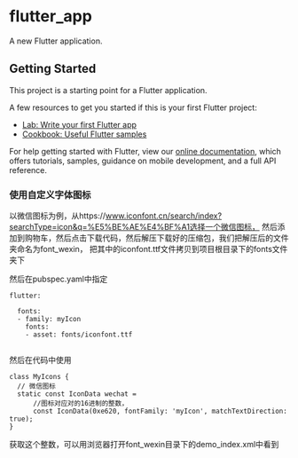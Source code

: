 # flutter_app

A new Flutter application.

## Getting Started

This project is a starting point for a Flutter application.

A few resources to get you started if this is your first Flutter project:

- [Lab: Write your first Flutter app](https://flutter.io/docs/get-started/codelab)
- [Cookbook: Useful Flutter samples](https://flutter.io/docs/cookbook)

For help getting started with Flutter, view our 
[online documentation](https://flutter.io/docs), which offers tutorials, 
samples, guidance on mobile development, and a full API reference.

### 使用自定义字体图标
以微信图标为例，从https://www.iconfont.cn/search/index?searchType=icon&q=%E5%BE%AE%E4%BF%A1选择一个微信图标，
然后添加到购物车，然后点击下载代码，然后解压下载好的压缩包，我们把解压后的文件夹命名为font_wexin，
把其中的iconfont.ttf文件拷贝到项目根目录下的fonts文件夹下

然后在pubspec.yaml中指定
```
flutter:

  fonts:
  - family: myIcon
    fonts:
    - asset: fonts/iconfont.ttf


```
然后在代码中使用
```
class MyIcons {
  // 微信图标
  static const IconData wechat =
      //图标对应对的16进制的整数，
      const IconData(0xe620, fontFamily: 'myIcon', matchTextDirection: true);
}
```
获取这个整数，可以用浏览器打开font_wexin目录下的demo_index.xml中看到
